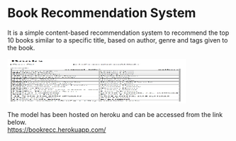 # Book Recommendation System

It is a simple content-based recommendation system to recommend the top 10 books similar to a specific title, based on author, genre and tags given to the book.<br /><br />
<img src="demo.jpg" width=80% height=100px>


The model has been hosted on heroku and can be accessed from the link below.<br />
https://bookrecc.herokuapp.com/
